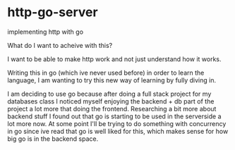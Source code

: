 # http-go-server
implementing http with go

What do I want to acheive with this?

I want to be able to make http work and not just understand how it works. 

Writing this in go (which ive never used before) in order to learn the language, I am wanting to try this new way of learning by fully diving in. 

I am deciding to use go because after doing a full stack project for my databases class I noticed myself enjoying the backend + db part of the project a lot more that doing the frontend. Researching a bit more about backend stuff I found out that go is starting to be used in the serverside a lot more now. At some point I'll be trying to do something with concurrency in go since ive read that go is well liked for this, which makes sense for how big go is in the backend space.
